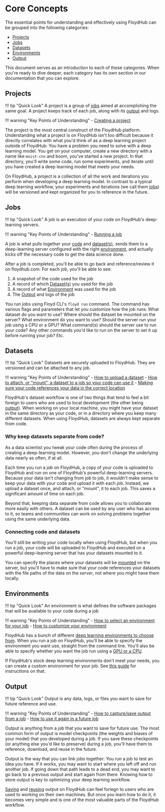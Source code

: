 # Core Concepts

The essential points for understanding and effectively using FloydHub can be
grouped into the following categories:

- [Projects](#projects)
- [Jobs](#jobs)
- [Datasets](#datasets)
- [Environments](#environments)
- [Output](#output)

This document serves as an introduction to each of these categories. When
you're ready to dive deeper, each category has its own section in our
documentation that you can explore.

## Projects

!!! tip "Quick Look"
    A project is a group of [jobs]() aimed at accomplishing the same goal. A
    project keeps track of each job, along with its [output](#output) and logs.

!!! warning "Key Points of Understanding"
    - [Creating a project](../guides/basics/create_new)

The project is the most central construct of the FloydHub platform.
Understanding what a project is on FloydHub isn't too difficult because it
directly correlates with what you'd think of as a deep learning project outside
of FloydHub: You have a problem you need to solve with a deep learning model.
You get on your computer, create a new directory with a name like `mnist-cnn`
and boom, you've started a new project. In that directory, you'll write some
code, run some experiments, and iterate until you have created a deep learning
model that meets your needs.

On FloydHub, a project is a collection of all the work and iterations you
perform when developing a deep learning model. In contrast to a typical deep
learning workflow, your experiments and iterations (we call them
[jobs](#jobs)) will be versioned and kept organized for you to reference in the
future.

## Jobs

!!! tip "Quick Look"
    A job is an execution of your code on FloydHub's deep-learning servers.

!!! warning "Key Points of Understanding"
    - [Running a job](../commands/run)

A job is what pulls together your [code]() and [dataset(s)](), sends them to a
deep-learning server configured with the right [environment](), and
actually kicks off the necessary code to get the data science done.

After a job is completed, you'll be able to go back and reference/review it on
floydhub.com. For each job, you'll be able to see:

1. A snapshot of the code used for the job
2. A record of which [Dataset(s)]() you used for the job
3. A record of what [Environment]() was used for the job
4. The [Output]() and logs of the job

You run jobs using Floyd CLI's `floyd run` command. The command has various
flags and parameters that let you customize how the job runs: What dataset do
you want to use? Where should the dataset be mounted on the server? What
environment do you want to use? Should the server run your job using a CPU or a
GPU? What command(s) should the server use to run your code? Any other commands
you'd like to run on the server to set it up before running your job? Etc.

## Datasets

!!! tip "Quick Look"
    Datasets are securely uploaded to FloydHub. They are versioned and can be
    attached to any job.

!!! warning "Key Points of Understanding"
    - [How to upload a dataset](../guides/create_and_upload_dataset)
    - [How to attach, or "mount", a dataset to a job so your code can use it](../guides/data/mounting_data)
    - [Making sure your code references your data in the correct location](#connecting-code-and-datasets)


FloydHub's dataset workflow is one of two things that tend to feel a bit
foreign to users who are used to local development (the other being
[output]()). When working on your local machine, you might have your dataset in
the same directory as your code, or in a directory where you keep many
different datasets. When using FloydHub, datasets are always kept separate from
code.

### Why keep datasets separate from code?

As a data scientist you tweak your code often during the process of creating a
deep-learning model. However, you don't change the underlying data nearly
as often, if at all.

Each time you run a job on FloydHub, a copy of your code is uploaded to
FloydHub and run on one of FloydHub's powerful deep-learning servers. Because
your data isn't changing from job to job, it wouldn't make sense to keep your
data with your code and upload it with each job. Instead, we upload a dataset
once, and attach, or "mount", it to each job. This saves a significant amount
of time on each job.

Beyond that, keeping data separate from code allows you to collaborate more
easily with others. A dataset can be used by any user who has access to it, so
teams and communities can work on solving problems together using the same
underlying data.

### Connecting code and datasets

You'll still be writing your code locally when using FloydHub, but when you run
a job, your code will be uploaded to FloydHub and executed on a powerful
deep-learning server that has your datasets mounted to it.

You can specify the places where your datasets will be
[mounted](../guides/data/mounting_data) on the server, but you'll have to make
sure that your code references your datasets with the file paths of the data on
the *server*, not where you might have them locally.

## Environments

!!! tip "Quick Look"
    An environment is what defines the software packages that will be available
    to your code during a job

!!! warning "Key Points of Understanding"
    - [How to select an environment for your job](../guides/data/storing_output)
    - [How to customize your environment](../guides/reusing_output)

FloydHub has a bunch of different [deep learning environments to choose
from](../guides/environments). When you run a job on FloydHub, you'll be able
to specify the environment you want use, straight from the command line. You'll
also be able to specify whether you want the job run using a [GPU or a
CPU](../guides/basics/using_gpu).

If FloydHub's stock deep learning environments don't meet your needs, you can
create a custom environment for your job. See [this
guide](../guides/jobs/installing_dependencies) for instructions on that.

## Output

!!! tip "Quick Look"
    Output is any data, logs, or files you want to save for future reference
    and use.

!!! warning "Key Points of Understanding"
    - [How to capture/save output from a job](../guides/data/storing_output)
    - [How to use it again in a future job](../guides/reusing_output)

Output is anything from a job that you want to save for future use. The most
common form of output is model checkpoints (the weights and biases of your
model) that you developed during a job. If you save these checkpoints (or
anything else you'd like to preserve) during a job, you'll have them to
reference, download, and reuse in the future.

Output is the way that you can link jobs together: You run a job to test an
idea you have. If it works, you may want to start where you left off and run
another job. If going down that path leads to a dead end, you may want to go
back to a previous output and start again from there. Knowing how to store
output is key to optimizing your deep learning workflow.

[Saving](../guides/data/storing_output) and [reusing](../guides/reusing_output)
output on FloydHub can feel foriegn to users who are used to working on their
own machines. But once you learn how to do it, it becomes very simple and is
one of the most valuable parts of the FloydHub workflow.

